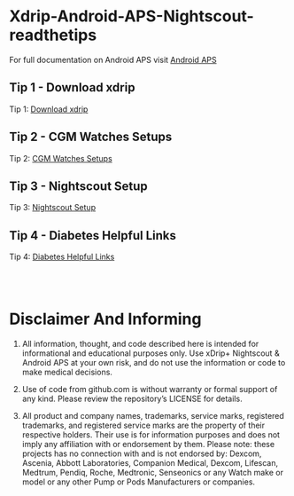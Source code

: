 # Xdrip-Android-APS-Nightscout-readthetips


For full documentation on Android APS visit <a href="https://androidaps.readthedocs.io/en/latest/index.html" target="_blank" title="Android APS">Android APS</a> </center>
<br>

## Tip 1 - Download xdrip
Tip 1: <a href="https://atlas-night-out.github.io/Xdrip-AndroidAps-Nightscout-readthetips/xdrip/xdrip%20-%20Download/">Download xdrip</a> 


## Tip 2 - CGM Watches Setups
Tip 2: <a href="https://atlas-night-out.github.io/Xdrip-AndroidAps-Nightscout-readthetips/watches/Watches/">CGM Watches Setups</a>

## Tip 3 - Nightscout Setup
Tip 3: <a href="https://atlas-night-out.github.io/Xdrip-AndroidAps-Nightscout-readthetips/Nightscout/Setting_up_Github_Account_part1/">Nightscout Setup</a> 


## Tip 4 - Diabetes Helpful Links
Tip 4: <a href="https://atlas-night-out.github.io/Xdrip-AndroidAps-Nightscout-readthetips/Helpful/Home/">Diabetes Helpful Links</a> 

<br><br>
# Disclaimer And Informing
1.	All information, thought, and code described here is intended for informational and educational purposes only. Use xDrip+ Nightscout & Android APS at your own risk, and do not use the information or code to make medical decisions.<br>

2.	Use of code from github.com is without warranty or formal support of any kind. Please review the repository’s LICENSE for details.<br>

3.	All product and company names, trademarks, service marks, registered trademarks, and registered service marks are the property of their respective holders. Their use is for information purposes and does not imply any affiliation with or endorsement by them.
Please note: these projects has no connection with and is not endorsed by: Dexcom, Ascenia, Abbott Laboratories, Companion Medical, Dexcom, Lifescan, Medtrum, Pendiq, Roche, Medtronic, Senseonics or any Watch make or model or any other Pump or Pods Manufacturers or companies.


  
